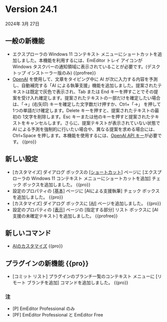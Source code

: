 # Version 24.1

2024年 3月 27日

## 一般の新機能

- エクスプローラの Windows 11 コンテキスト メニューにショートカットを追加しました。本機能を利用するには、EmEditor トレイ アイコンが Windows タスクバーの通知領域に表示されていることが必要です。(デスクトップ インストーラー版のみ) {{profree}}
- [OpenAI](https://openai.com/) を使用して、文章をタイピング中に AI が次に入力する内容を予測し、自動補完する「AI による執筆支援」機能を追加しました。提案されたテキストは既定で灰色で表示され、Tab または End キーを押すことでその提案を受け入れ確定します。提案されたテキストの一部だけを確定したい場合は、「→」(右矢印) キーを確定した文字数だけ押すか、Ctrl+「→」 を押して 1つの単語だけ確定します。Delete キーを押すと、提案されたテキストの最初の 1文字を削除します。Esc キーまたは他のキーを押すと提案されたテキストをキャンセルします。さらに、提案テキストが表示されていない状態で AI による予測を強制的に行いたい場合や、異なる提案を求める場合には、Ctrl+Space を押します。本機能を使用するには、[OpenAI API キー](https://platform.openai.com/api-keys)が必要です。 {{pro}}

## 新しい設定

- [カスタマイズ] ダイアログ ボックスの [\[ショートカット\]](../dlg/customize/shortcut/index) ページに [エクスプローラの Windows 11 コンテキスト メニューにショートカットを追加] チェック ボックスを追加しました。 {{pro}}
- 設定のプロパティの [\[基本\]](../dlg/properties/general/index) ページに [AIによる支援執筆] チェック ボックスを追加しました。 {{pro}}
- [カスタマイズ] ダイアログ ボックスに [\[AI\]](../dlg/customize/ai/index) ページを追加しました。 {{pro}}
- 設定のプロパティの [\[表示\]](../dlg/properties/display/index) ページの [指定する部分] リスト ボックスに [AI 支援の未確定テキスト] を追加しました。 {{profree}}

## 新しいコマンド

- [AIのカスタマイズ](../cmd/ai/customize_ai) {{pro}}

## プラグインの新機能 {{pro}}

- [コミット リスト] プラグインのブランチ一覧のコンテキスト メニューに [リモート ブランチを追加] コマンドを追加しました。 {{pro}}

### 注

- \[P\] EmEditor Professional のみ
- \[PF\] EmEditor Professional と EmEditor Free
